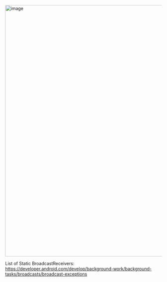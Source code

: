 <img width="1918" height="807" alt="image" src="https://github.com/user-attachments/assets/dfe49fc6-1b73-4852-b702-c39ebafb4354" />

List of Static BroadcastReceivers: https://developer.android.com/develop/background-work/background-tasks/broadcasts/broadcast-exceptions

